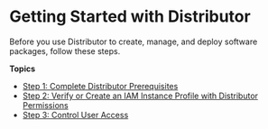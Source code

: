# Getting Started with Distributor<a name="distributor-getting-started"></a>

Before you use Distributor to create, manage, and deploy software packages, follow these steps\.

**Topics**
+ [Step 1: Complete Distributor Prerequisites](distributor-prerequisites.md)
+ [Step 2: Verify or Create an IAM Instance Profile with Distributor Permissions](distributor-getting-started-instance-profile.md)
+ [Step 3: Control User Access](distributor-getting-started-restrict-access.md)